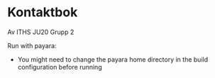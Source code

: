 # Kontaktbok
Av ITHS JU20 Grupp 2

Run with payara:
* You might need to change the payara home directory in the build configuration before running
